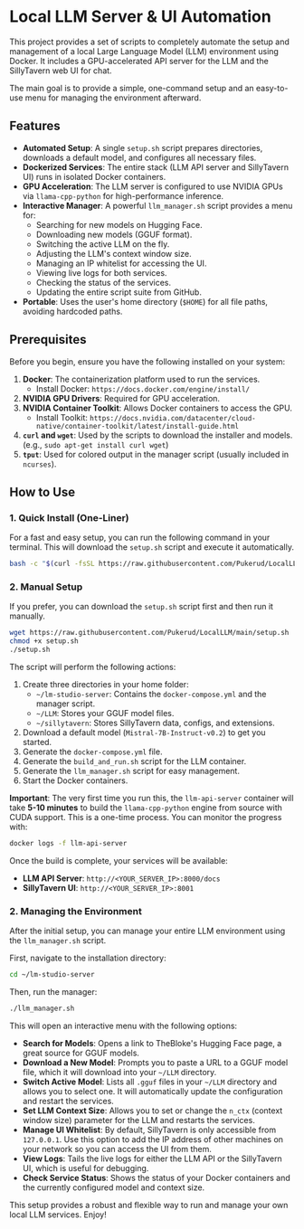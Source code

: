 # Local LLM Server & UI Automation

This project provides a set of scripts to completely automate the setup and management of a local Large Language Model (LLM) environment using Docker. It includes a GPU-accelerated API server for the LLM and the SillyTavern web UI for chat.

The main goal is to provide a simple, one-command setup and an easy-to-use menu for managing the environment afterward.

## Features

- **Automated Setup**: A single `setup.sh` script prepares directories, downloads a default model, and configures all necessary files.
- **Dockerized Services**: The entire stack (LLM API server and SillyTavern UI) runs in isolated Docker containers.
- **GPU Acceleration**: The LLM server is configured to use NVIDIA GPUs via `llama-cpp-python` for high-performance inference.
- **Interactive Manager**: A powerful `llm_manager.sh` script provides a menu for:
    - Searching for new models on Hugging Face.
    - Downloading new models (GGUF format).
    - Switching the active LLM on the fly.
    - Adjusting the LLM's context window size.
    - Managing an IP whitelist for accessing the UI.
    - Viewing live logs for both services.
    - Checking the status of the services.
    - Updating the entire script suite from GitHub.
- **Portable**: Uses the user's home directory (`$HOME`) for all file paths, avoiding hardcoded paths.

## Prerequisites

Before you begin, ensure you have the following installed on your system:

1.  **Docker**: The containerization platform used to run the services.
    - Install Docker: `https://docs.docker.com/engine/install/`
2.  **NVIDIA GPU Drivers**: Required for GPU acceleration.
3.  **NVIDIA Container Toolkit**: Allows Docker containers to access the GPU.
    - Install Toolkit: `https://docs.nvidia.com/datacenter/cloud-native/container-toolkit/latest/install-guide.html`
4.  **`curl` and `wget`**: Used by the scripts to download the installer and models. (e.g., `sudo apt-get install curl wget`)
5.  **`tput`**: Used for colored output in the manager script (usually included in `ncurses`).

## How to Use

### 1. Quick Install (One-Liner)

For a fast and easy setup, you can run the following command in your terminal. This will download the `setup.sh` script and execute it automatically.

```bash
bash -c "$(curl -fsSL https://raw.githubusercontent.com/Pukerud/LocalLLM/main/setup.sh)"
```

### 2. Manual Setup

If you prefer, you can download the `setup.sh` script first and then run it manually.
```bash
wget https://raw.githubusercontent.com/Pukerud/LocalLLM/main/setup.sh
chmod +x setup.sh
./setup.sh
```

The script will perform the following actions:
1.  Create three directories in your home folder:
    - `~/lm-studio-server`: Contains the `docker-compose.yml` and the manager script.
    - `~/LLM`: Stores your GGUF model files.
    - `~/sillytavern`: Stores SillyTavern data, configs, and extensions.
2.  Download a default model (`Mistral-7B-Instruct-v0.2`) to get you started.
3.  Generate the `docker-compose.yml` file.
4.  Generate the `build_and_run.sh` script for the LLM container.
5.  Generate the `llm_manager.sh` script for easy management.
6.  Start the Docker containers.

**Important**: The very first time you run this, the `llm-api-server` container will take **5-10 minutes** to build the `llama-cpp-python` engine from source with CUDA support. This is a one-time process. You can monitor the progress with:

```bash
docker logs -f llm-api-server
```

Once the build is complete, your services will be available:
- **LLM API Server**: `http://<YOUR_SERVER_IP>:8000/docs`
- **SillyTavern UI**: `http://<YOUR_SERVER_IP>:8001`

### 2. Managing the Environment

After the initial setup, you can manage your entire LLM environment using the `llm_manager.sh` script.

First, navigate to the installation directory:
```bash
cd ~/lm-studio-server
```

Then, run the manager:
```bash
./llm_manager.sh
```

This will open an interactive menu with the following options:

- **Search for Models**: Opens a link to TheBloke's Hugging Face page, a great source for GGUF models.
- **Download a New Model**: Prompts you to paste a URL to a GGUF model file, which it will download into your `~/LLM` directory.
- **Switch Active Model**: Lists all `.gguf` files in your `~/LLM` directory and allows you to select one. It will automatically update the configuration and restart the services.
- **Set LLM Context Size**: Allows you to set or change the `n_ctx` (context window size) parameter for the LLM and restarts the services.
- **Manage UI Whitelist**: By default, SillyTavern is only accessible from `127.0.0.1`. Use this option to add the IP address of other machines on your network so you can access the UI from them.
- **View Logs**: Tails the live logs for either the LLM API or the SillyTavern UI, which is useful for debugging.
- **Check Service Status**: Shows the status of your Docker containers and the currently configured model and context size.

This setup provides a robust and flexible way to run and manage your own local LLM services. Enjoy!
